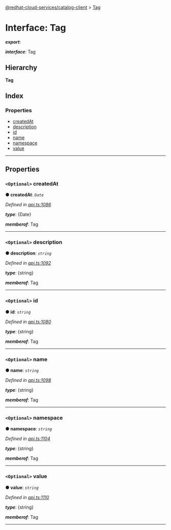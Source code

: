 [@redhat-cloud-services/catalog-client](../README.md) > [Tag](../interfaces/tag.md)

# Interface: Tag

*__export__*: 

*__interface__*: Tag

## Hierarchy

**Tag**

## Index

### Properties

* [createdAt](tag.md#createdat)
* [description](tag.md#description)
* [id](tag.md#id)
* [name](tag.md#name)
* [namespace](tag.md#namespace)
* [value](tag.md#value)

---

## Properties

<a id="createdat"></a>

### `<Optional>` createdAt

**● createdAt**: *`Date`*

*Defined in [api.ts:1086](https://github.com/RedHatInsights/javascript-clients/blob/master/packages/catalog/api.ts#L1086)*

*__type__*: {Date}

*__memberof__*: Tag

___
<a id="description"></a>

### `<Optional>` description

**● description**: *`string`*

*Defined in [api.ts:1092](https://github.com/RedHatInsights/javascript-clients/blob/master/packages/catalog/api.ts#L1092)*

*__type__*: {string}

*__memberof__*: Tag

___
<a id="id"></a>

### `<Optional>` id

**● id**: *`string`*

*Defined in [api.ts:1080](https://github.com/RedHatInsights/javascript-clients/blob/master/packages/catalog/api.ts#L1080)*

*__type__*: {string}

*__memberof__*: Tag

___
<a id="name"></a>

### `<Optional>` name

**● name**: *`string`*

*Defined in [api.ts:1098](https://github.com/RedHatInsights/javascript-clients/blob/master/packages/catalog/api.ts#L1098)*

*__type__*: {string}

*__memberof__*: Tag

___
<a id="namespace"></a>

### `<Optional>` namespace

**● namespace**: *`string`*

*Defined in [api.ts:1104](https://github.com/RedHatInsights/javascript-clients/blob/master/packages/catalog/api.ts#L1104)*

*__type__*: {string}

*__memberof__*: Tag

___
<a id="value"></a>

### `<Optional>` value

**● value**: *`string`*

*Defined in [api.ts:1110](https://github.com/RedHatInsights/javascript-clients/blob/master/packages/catalog/api.ts#L1110)*

*__type__*: {string}

*__memberof__*: Tag

___

